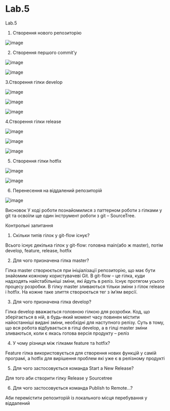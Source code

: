 # Lab.5
Lab.5

1. Створення нового репозиторію

![image](https://user-images.githubusercontent.com/46502035/201253178-b5a5c533-15e2-43ff-95b6-6cd0ece64898.png)

2. Створення першого commit’у

![image](https://user-images.githubusercontent.com/46502035/201253590-173b302e-3526-4fa2-98f7-c10d643819a1.png)

![image](https://user-images.githubusercontent.com/46502035/201254035-c375a15d-d321-470b-9b8b-a7872c68a8ea.png)

3.Створення гілки develop

![image](https://user-images.githubusercontent.com/46502035/201255274-8f94560b-bd72-4e40-9eb6-8b9817770d70.png)

![image](https://user-images.githubusercontent.com/46502035/201255979-fc12d483-d07d-4117-8233-69be23c2a5d8.png)

![image](https://user-images.githubusercontent.com/46502035/201256374-47dc102b-6d7e-40be-bdd9-aa90cb6a0eea.png)

4.Створення гілки release

![image](https://user-images.githubusercontent.com/46502035/201256780-3d766ee7-68fc-4f5a-b83a-dd3b609dbaf1.png)

![image](https://user-images.githubusercontent.com/46502035/201257171-04c36ac6-cab4-4f98-a322-ecbf962d7d42.png)

![image](https://user-images.githubusercontent.com/46502035/201257300-404a40b9-3d9c-4d20-a9bf-5acb71e39c1e.png)

5. Створення гілки hotfix

![image](https://user-images.githubusercontent.com/46502035/201257607-d1cbd154-1510-4548-b989-5367b05271f8.png)

![image](https://user-images.githubusercontent.com/46502035/201257685-0307b368-5ef5-4380-b4ea-f82832d9acc7.png)

6. Перенесення на віддалений репозиторій

![image](https://user-images.githubusercontent.com/46502035/201260716-d6557e5c-26d0-4f87-a680-cc803b334575.png)


Висновок
У ході роботи познайомилися з паттерном роботи з гілками у git та
освоїли ще один інструмент роботи з git – SourceTree.

Контрольні запитання
1. Скільки типів гілок у git-flow існує?

Всього існує декілька гілок у git-flow: головна main(або ж master), потім develop, feature, release, hotfix

2. Для чого призначена гілка master?

Гілка master створюється при ініціалізації репозиторію, що
має бути знайомим кожному користувачеві Git. В git-flow – це гілка, куди
надходять найстабільніші зміни, які йдуть в реліз. Існує протягом усього
процесу розробки. В гілку master зливаються тільки зміни з гілок release і
hotfix. На кожне таке злиття створюється тег з ім’ям версії.

3. Для чого призначена гілка develop?

Гілка develop вважається головною гілкою для розробки. Код, що зберігається в ній, в будь-який момент часу повинен містити найостанніші
видані зміни, необхідні для наступного релізу.
Суть в тому, що вся робота відбувається в гілці develop, а в гілці
master зміни зливаються, коли є якась готова версія продукту – реліз

4. У чому різниця між гілками feature та hotfix?

Feature гілка використовується для створення нових функцій у самій програмі, а hotfix для вирішення проблем які уже є в релізному продукті

5. Для чого застосовується команда Start a New Release?

Для того аби створити гілку Release у Sourcetree

6. Для чого застосовується команда Publish to Remote…?

Аби перемістити репозиторій із локального місця перебування у віддалений
